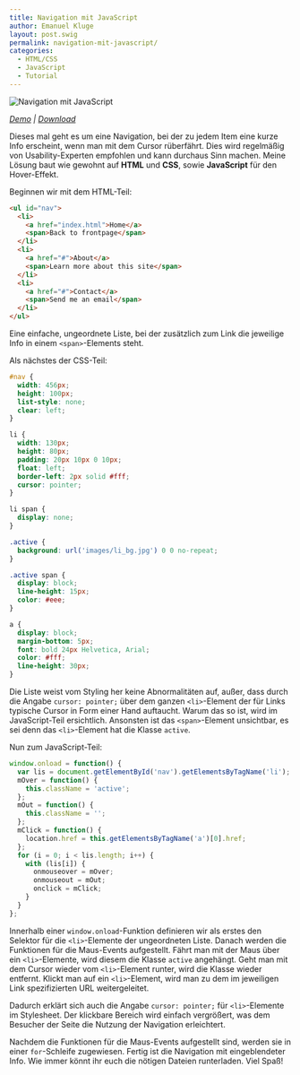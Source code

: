 ```yaml
---
title: Navigation mit JavaScript
author: Emanuel Kluge
layout: post.swig
permalink: navigation-mit-javascript/
categories:
  - HTML/CSS
  - JavaScript
  - Tutorial
---
```


<noscript data-src="/wp-content/uploads/2009/08/navigation-mit-javascript.jpg" data-alt="Navigation mit JavaScript">
<img src="/wp-content/uploads/2009/08/navigation-mit-javascript.jpg" alt="Navigation mit JavaScript">
</noscript>

_[Demo][demo] | [Download][download]_

Dieses mal geht es um eine Navigation, bei der zu jedem Item eine kurze Info erscheint, wenn man mit dem Cursor rüberfährt. Dies wird regelmäßig von Usability-Experten empfohlen und kann durchaus Sinn machen. Meine Lösung baut wie gewohnt auf **HTML** und **CSS**, sowie **JavaScript** für den Hover-Effekt.

Beginnen wir mit dem HTML-Teil:

```html
<ul id="nav">
  <li>
    <a href="index.html">Home</a>
    <span>Back to frontpage</span>
  </li>
  <li>
    <a href="#">About</a>
    <span>Learn more about this site</span>
  </li>
  <li>
    <a href="#">Contact</a>
    <span>Send me an email</span>
  </li>
</ul>
```

Eine einfache, ungeordnete Liste, bei der zusätzlich zum Link die jeweilige Info in einem `<span>`-Elements steht.

Als nächstes der CSS-Teil:

```css
#nav {
  width: 456px;
  height: 100px;
  list-style: none;
  clear: left;
}

li {
  width: 130px;
  height: 80px;
  padding: 20px 10px 0 10px;
  float: left;
  border-left: 2px solid #fff;
  cursor: pointer;
}

li span {
  display: none;
}

.active {
  background: url('images/li_bg.jpg') 0 0 no-repeat;
}

.active span {
  display: block;
  line-height: 15px;
  color: #eee;
}

a {
  display: block;
  margin-bottom: 5px;
  font: bold 24px Helvetica, Arial;
  color: #fff;
  line-height: 30px;
}
```

Die Liste weist vom Styling her keine Abnormalitäten auf, außer, dass durch die Angabe `cursor: pointer;` über dem ganzen `<li>`-Element der für Links typische Cursor in Form einer Hand auftaucht. Warum das so ist, wird im JavaScript-Teil ersichtlich. Ansonsten ist das `<span>`-Element unsichtbar, es sei denn das `<li>`-Element hat die Klasse `active`.

Nun zum JavaScript-Teil:

```javascript
window.onload = function() {
  var lis = document.getElementById('nav').getElementsByTagName('li');
  mOver = function() {
    this.className = 'active';
  };
  mOut = function() {
    this.className = '';
  };
  mClick = function() {
    location.href = this.getElementsByTagName('a')[0].href;
  };
  for (i = 0; i < lis.length; i++) {
    with (lis[i]) {
      onmouseover = mOver;
      onmouseout = mOut;
      onclick = mClick;
    }
  }
};
```

Innerhalb einer `window.onload`-Funktion definieren wir als erstes den Selektor für die `<li>`-Elemente der ungeordneten Liste. Danach werden die Funktionen für die Maus-Events aufgestellt. Fährt man mit der Maus über ein `<li>`-Elemente, wird diesem die Klasse `active` angehängt. Geht man mit dem Cursor wieder vom `<li>`-Element runter, wird die Klasse wieder entfernt. Klickt man auf ein `<li>`-Element, wird man zu dem im jeweiligen Link spezifizierten URL weitergeleitet.

Dadurch erklärt sich auch die Angabe `cursor: pointer;` für `<li>`-Elemente im Stylesheet. Der klickbare Bereich wird einfach vergrößert, was dem Besucher der Seite die Nutzung der Navigation erleichtert.

Nachdem die Funktionen für die Maus-Events aufgestellt sind, werden sie in einer `for`-Schleife zugewiesen. Fertig ist die Navigation mit eingeblendeter Info. Wie immer könnt ihr euch die nötigen Dateien runterladen. Viel Spaß!

[demo]: http://www.emanuel-kluge.de/demo/navigation-mit-javascript/
[download]: /wp-content/uploads/2009/08/navigation-mit-javascript.zip
